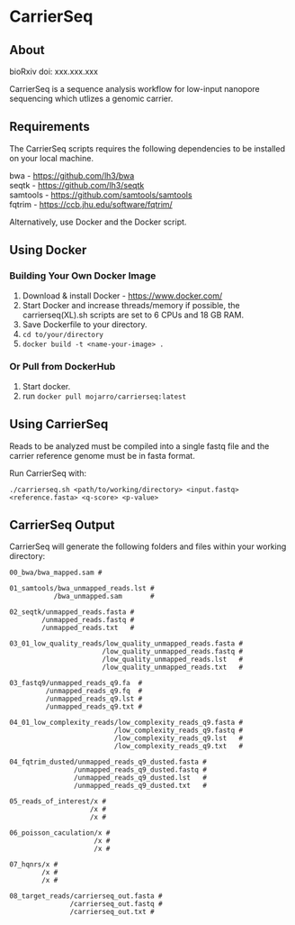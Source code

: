 # CarrierSeq

## About

bioRxiv doi: xxx.xxx.xxx

CarrierSeq is a sequence analysis workflow for low-input nanopore sequencing which utlizes a genomic carrier.

## Requirements

The CarrierSeq scripts requires the following dependencies to be installed on your local machine.

bwa - https://github.com/lh3/bwa</br>
seqtk - https://github.com/lh3/seqtk</br>
samtools - https://github.com/samtools/samtools</br>
fqtrim - https://ccb.jhu.edu/software/fqtrim/</br>

Alternatively, use Docker and the Docker script.

## Using Docker
### Building Your Own Docker Image

1. Download & install Docker - https://www.docker.com/
2. Start Docker and increase threads/memory if possible, the carrierseq(XL).sh scripts are set to 6 CPUs and 18 GB RAM.
3. Save Dockerfile to your directory.
4. ```cd to/your/directory```
5. ```docker build -t <name-your-image> .```

### Or Pull from DockerHub

1. Start docker.
2. run ```docker pull mojarro/carrierseq:latest```

## Using CarrierSeq 

Reads to be analyzed must be compiled into a single fastq file and the carrier reference genome must be in fasta format.

Run CarrierSeq with:

```./carrierseq.sh <path/to/working/directory> <input.fastq> <reference.fasta> <q-score> <p-value>```

## CarrierSeq Output 

CarrierSeq will generate the following folders and files within your working directory:
```
00_bwa/bwa_mapped.sam #

01_samtools/bwa_unmapped_reads.lst #
           /bwa_unmapped.sam       #

02_seqtk/unmapped_reads.fasta #  
        /unmapped_reads.fastq #
        /unmapped_reads.txt   #

03_01_low_quality_reads/low_quality_unmapped_reads.fasta #
                       /low_quality_unmapped_reads.fastq #
                       /low_quality_unmapped_reads.lst   #
                       /low_quality_unmapped_reads.txt   #

03_fastq9/unmapped_reads_q9.fa  #
         /unmapped_reads_q9.fq  #
         /unmapped_reads_q9.lst #
         /unmapped_reads_q9.txt #

04_01_low_complexity_reads/low_complexity_reads_q9.fasta #
                          /low_complexity_reads_q9.fastq #
                          /low_complexity_reads_q9.lst   #
                          /low_complexity_reads_q9.txt   #

04_fqtrim_dusted/unmapped_reads_q9_dusted.fasta #
                /unmapped_reads_q9_dusted.fastq #
                /unmapped_reads_q9_dusted.lst   #
                /unmapped_reads_q9_dusted.txt   #

05_reads_of_interest/x #
                    /x #
                    /x #

06_poisson_caculation/x #
                     /x #
                     /x #

07_hqnrs/x #
        /x #
        /x #

08_target_reads/carrierseq_out.fasta #
               /carrierseq_out.fastq #
               /carrierseq_out.txt #
```
